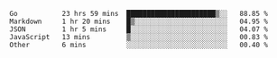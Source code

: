 <!--START_SECTION:waka-->
```text
Go           23 hrs 59 mins  ██████████████████████▒░░   88.85 % 
Markdown     1 hr 20 mins    █▒░░░░░░░░░░░░░░░░░░░░░░░   04.95 % 
JSON         1 hr 5 mins     █░░░░░░░░░░░░░░░░░░░░░░░░   04.07 % 
JavaScript   13 mins         ▒░░░░░░░░░░░░░░░░░░░░░░░░   00.83 % 
Other        6 mins          ░░░░░░░░░░░░░░░░░░░░░░░░░   00.40 % 
```
<!--END_SECTION:waka-->